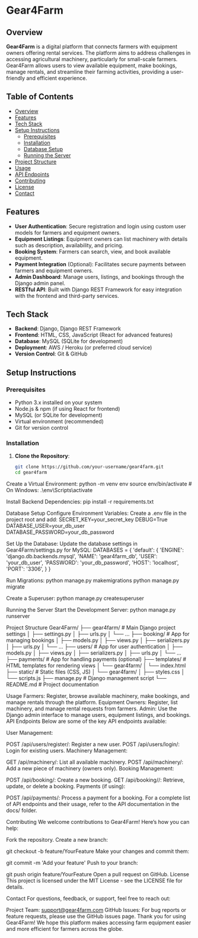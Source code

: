# Gear4Farm

## Overview
**Gear4Farm** is a digital platform that connects farmers with equipment owners offering rental services. The platform aims to address challenges in accessing agricultural machinery, particularly for small-scale farmers. Gear4Farm allows users to view available equipment, make bookings, manage rentals, and streamline their farming activities, providing a user-friendly and efficient experience.

## Table of Contents
- [Overview](#overview)
- [Features](#features)
- [Tech Stack](#tech-stack)
- [Setup Instructions](#setup-instructions)
  - [Prerequisites](#prerequisites)
  - [Installation](#installation)
  - [Database Setup](#database-setup)
  - [Running the Server](#running-the-server)
- [Project Structure](#project-structure)
- [Usage](#usage)
- [API Endpoints](#api-endpoints)
- [Contributing](#contributing)
- [License](#license)
- [Contact](#contact)

## Features
- **User Authentication**: Secure registration and login using custom user models for farmers and equipment owners.
- **Equipment Listings**: Equipment owners can list machinery with details such as description, availability, and pricing.
- **Booking System**: Farmers can search, view, and book available equipment.
- **Payment Integration** (Optional): Facilitates secure payments between farmers and equipment owners.
- **Admin Dashboard**: Manage users, listings, and bookings through the Django admin panel.
- **RESTful API**: Built with Django REST Framework for easy integration with the frontend and third-party services.

## Tech Stack
- **Backend**: Django, Django REST Framework
- **Frontend**: HTML, CSS, JavaScript (React for advanced features)
- **Database**: MySQL (SQLite for development)
- **Deployment**: AWS / Heroku (or preferred cloud service)
- **Version Control**: Git & GitHub

## Setup Instructions

### Prerequisites
- Python 3.x installed on your system
- Node.js & npm (if using React for frontend)
- MySQL (or SQLite for development)
- Virtual environment (recommended)
- Git for version control

### Installation

1. **Clone the Repository**:
   ```bash
   git clone https://github.com/your-username/gear4farm.git
   cd gear4farm
Create a Virtual Environment:
python -m venv env
source env/bin/activate  # On Windows: .\env\Scripts\activate

Install Backend Dependencies:
pip install -r requirements.txt

Database Setup
Configure Environment Variables: Create a .env file in the project root and add:
SECRET_KEY=your_secret_key
DEBUG=True
DATABASE_USER=your_db_user
DATABASE_PASSWORD=your_db_password

Set Up the Database: Update the database settings in Gear4Farm/settings.py for MySQL:
DATABASES = {
    'default': {
        'ENGINE': 'django.db.backends.mysql',
        'NAME': 'gear4farm_db',
        'USER': 'your_db_user',
        'PASSWORD': 'your_db_password',
        'HOST': 'localhost',
        'PORT': '3306',
    }
}

Run Migrations:
python manage.py makemigrations
python manage.py migrate

Create a Superuser:
python manage.py createsuperuser

Running the Server
Start the Development Server:
python manage.py runserver

Project Structure
Gear4Farm/
├── gear4farm/             # Main Django project settings
│   ├── settings.py
│   ├── urls.py
│   └── ...
├── booking/               # App for managing bookings
│   ├── models.py
│   ├── views.py
│   ├── serializers.py
│   ├── urls.py
│   └── ...
├── users/                 # App for user authentication
│   ├── models.py
│   ├── views.py
│   ├── serializers.py
│   ├── urls.py
│   └── ...
├── payments/              # App for handling payments (optional)
├── templates/             # HTML templates for rendering views
│   └── gear4farm/
│       └── index.html
├── static/                # Static files (CSS, JS)
│   └── gear4farm/
│       ├── styles.css
│       └── scripts.js
├── manage.py              # Django management script
└── README.md              # Project documentation


Usage
Farmers: Register, browse available machinery, make bookings, and manage rentals through the platform.
Equipment Owners: Register, list machinery, and manage rental requests from farmers.
Admin: Use the Django admin interface to manage users, equipment listings, and bookings.
API Endpoints
Below are some of the key API endpoints available:

User Management:

POST /api/users/register/: Register a new user.
POST /api/users/login/: Login for existing users.
Machinery Management:

GET /api/machinery/: List all available machinery.
POST /api/machinery/: Add a new piece of machinery (owners only).
Booking Management:

POST /api/booking/: Create a new booking.
GET /api/booking/<id>/: Retrieve, update, or delete a booking.
Payments (if using):

POST /api/payments/: Process a payment for a booking.
For a complete list of API endpoints and their usage, refer to the API documentation in the docs/ folder.

Contributing
We welcome contributions to Gear4Farm! Here’s how you can help:

Fork the repository.
Create a new branch:

git checkout -b feature/YourFeature
Make your changes and commit them:

git commit -m 'Add your feature'
Push to your branch:

git push origin feature/YourFeature
Open a pull request on GitHub.
License
This project is licensed under the MIT License - see the LICENSE file for details.

Contact
For questions, feedback, or support, feel free to reach out:

Project Team: support@gear4farm.com
GitHub Issues: For bug reports or feature requests, please use the GitHub issues page.
Thank you for using Gear4Farm! We hope this platform makes accessing farm equipment easier and more efficient for farmers across the globe.









